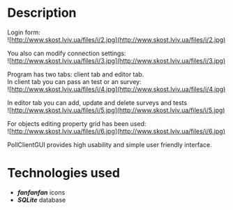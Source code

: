 # Description #

Login form:<br />
![http://www.skost.lviv.ua/files/i/2.jpg](http://www.skost.lviv.ua/files/i/2.jpg)

You also can modify connection settings:<br />
![http://www.skost.lviv.ua/files/i/3.jpg](http://www.skost.lviv.ua/files/i/3.jpg)

Program has two tabs: client tab and editor tab.<br />
In client tab you can pass an test or an survey:<br />
![http://www.skost.lviv.ua/files/i/4.jpg](http://www.skost.lviv.ua/files/i/4.jpg)

In editor tab you can add, update and delete surveys and tests<br />
![http://www.skost.lviv.ua/files/i/5.jpg](http://www.skost.lviv.ua/files/i/5.jpg)

For objects editing property grid has been used:<br />
![http://www.skost.lviv.ua/files/i/6.jpg](http://www.skost.lviv.ua/files/i/6.jpg)

PollClientGUI provides high usability and simple user friendly interface.

# Technologies used #

  * _**fanfanfan**_ icons
  * _**SQLite**_ database